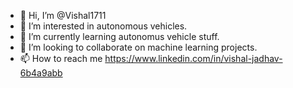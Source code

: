 - 👋 Hi, I’m @Vishal1711
- 👀 I’m interested in autonomous vehicles.
- 🌱 I’m currently learning autonomus vehicle stuff.
- 💞️ I’m looking to collaborate on machine learning projects.
- 📫 How to reach me https://www.linkedin.com/in/vishal-jadhav-6b4a9abb

<!---
Vishal1711/Vishal1711 is a ✨ special ✨ repository because its `README.md` (this file) appears on your GitHub profile.
You can click the Preview link to take a look at your changes.
--->
